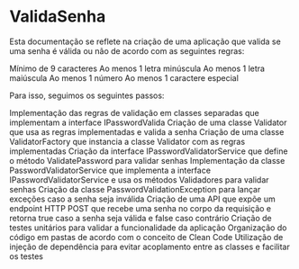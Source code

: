 # ValidaSenha

Esta documentação se reflete na criação de uma aplicação que valida se uma senha é válida ou não de acordo com as seguintes regras:

Mínimo de 9 caracteres
Ao menos 1 letra minúscula
Ao menos 1 letra maiúscula
Ao menos 1 número
Ao menos 1 caractere especial

Para isso, seguimos os seguintes passos:

Implementação das regras de validação em classes separadas que implementam a interface IPasswordValida
Criação de uma classe Validator que usa as regras implementadas e valida a senha
Criação de uma classe ValidatorFactory que instancia a classe Validator com as regras implementadas
Criação da interface IPasswordValidatorService que define o método ValidatePassword para validar senhas
Implementação da classe PasswordValidatorService que implementa a interface IPasswordValidatorService e usa os métodos Validadores para validar senhas
Criação da classe PasswordValidationException para lançar exceções caso a senha seja inválida
Criação de uma API que expõe um endpoint HTTP POST que recebe uma senha no corpo da requisição e retorna true caso a senha seja válida e false caso contrário
Criação de testes unitários para validar a funcionalidade da aplicação
Organização do código em pastas de acordo com o conceito de Clean Code
Utilização de injeção de dependência para evitar acoplamento entre as classes e facilitar os testes